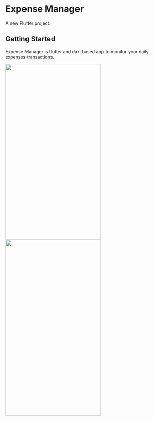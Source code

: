 # Expense Manager

A new Flutter project.

## Getting Started

Expense Manager is flutter and dart based app to monitor your daily expenses transactions.

<img src = "https://user-images.githubusercontent.com/85748557/122705210-e1b87900-d272-11eb-9791-5d64541e5a6e.png" width="300" height="550"/>
<img src = "https://user-images.githubusercontent.com/85748557/122705214-e3823c80-d272-11eb-955b-9a0cf16eab24.png" width="300" height="550"/>
<!-- ![Screenshot_1624246852](https://user-images.githubusercontent.com/85748557/122705215-e41ad300-d272-11eb-9021-d13925f545a1.png)
![Screenshot_1624246868](https://user-images.githubusercontent.com/85748557/122705217-e41ad300-d272-11eb-93a3-af43be661ea8.png)
![Screenshot_1624246935](https://user-images.githubusercontent.com/85748557/122705218-e4b36980-d272-11eb-8e0c-e68b7e25ba90.png) -->
